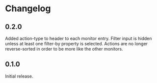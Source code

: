 # Changelog

## 0.2.0
Added action-type to header to each monitor entry.
Filter input is hidden unless at least one filter-by property is selected.
Actions are no longer reverse-sorted in order to be more like the other monitors.

## 0.1.0
Initial release.
